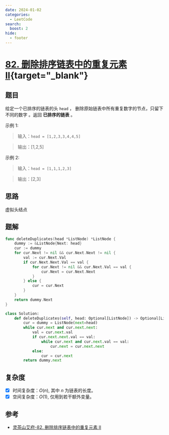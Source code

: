 ```yaml
---
date: 2024-01-02
categories:
  - LeetCode
search:
  boost: 2
hide:
  - footer
---
```


# [82. 删除排序链表中的重复元素 II](https://leetcode.cn/problems/remove-duplicates-from-sorted-list-ii){target="_blank"}

## 题目

给定一个已排序的链表的头 `head` ， 删除原始链表中所有重复数字的节点，只留下不同的数字 。返回 **已排序的链表** 。

示例 1:

> 输入：`head = [1,2,3,3,4,4,5]`

> 输出：[1,2,5]

示例 2:

> 输入：`head = [1,1,1,2,3]`

> 输出：[2,3]


## 思路

虚拟头结点

## 题解

```go title="Go"
func deleteDuplicates(head *ListNode) *ListNode {
    dummy := &ListNode{Next: head}
    cur := dummy
    for cur.Next != nil && cur.Next.Next != nil {
        val := cur.Next.Val
        if cur.Next.Next.Val == val {
            for cur.Next != nil && cur.Next.Val == val {
                cur.Next = cur.Next.Next
            }
        } else {
            cur = cur.Next
        }
    }
    return dummy.Next
}
```

```python title="Python"
class Solution:
    def deleteDuplicates(self, head: Optional[ListNode]) -> Optional[ListNode]:
        cur = dummy = ListNode(next=head)
        while cur.next and cur.next.next:
            val = cur.next.val
            if cur.next.next.val == val:
                while cur.next and cur.next.val == val:
                    cur.next = cur.next.next
            else:
                cur = cur.next
        return dummy.next
```

## 复杂度

- [x] 时间复杂度：$O(n)$, 其中 $n$ 为链表的长度。
- [x] 空间复杂度：$O(1)$, 仅用到若干额外变量。

## 参考

- [灵茶山艾府-82. 删除排序链表中的重复元素 II](https://leetcode.cn/problems/remove-duplicates-from-sorted-list-ii/solutions/2004067/ru-he-qu-zhong-yi-ge-shi-pin-jiang-tou-p-2ddn/)
